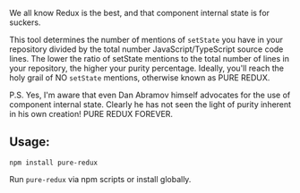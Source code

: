We all know Redux is the best, and that component internal state is for suckers.

This tool determines the number of mentions of `setState` you have in your repository divided by the total number JavaScript/TypeScript source code lines. The lower the ratio of setState mentions to the total number of lines in your repository, the higher your purity percentage. Ideally, you'll reach the holy grail of NO `setState` mentions, otherwise known as PURE REDUX.

P.S. Yes, I'm aware that even Dan Abramov himself advocates for the use of component internal state. Clearly he has not seen the light of purity inherent in his own creation! PURE REDUX FOREVER.

## Usage:

`npm install pure-redux`

Run `pure-redux` via npm scripts or install globally.